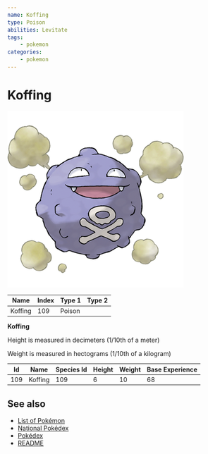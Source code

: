 ```yaml
---
name: Koffing
type: Poison
abilities: Levitate
tags:
    - pokemon
categories:
    - pokemon
---
```


# Koffing


![Koffing](images/109.png)

| **Name** | **Index** | **Type 1** | **Type 2** |
|----|----|----|----|
| Koffing | 109 | Poison  |  |

**Koffing** 


Height is measured in decimeters (1/10th of a meter)

Weight is measured in hectograms (1/10th of a kilogram)

| **Id** | **Name** | **Species Id** | **Height** | **Weight** | **Base Experience** |
|--------|----------|----------------|------------|------------|---------------------|
| 109 | Koffing | 109 | 6 | 10 | 68 |


## See also

- [List of Pokémon](../pokemon.md)
- [National Pokédex](../national_pokedex.md)
- [Pokédex](../pokedex.md)
- [README](../README.md)
